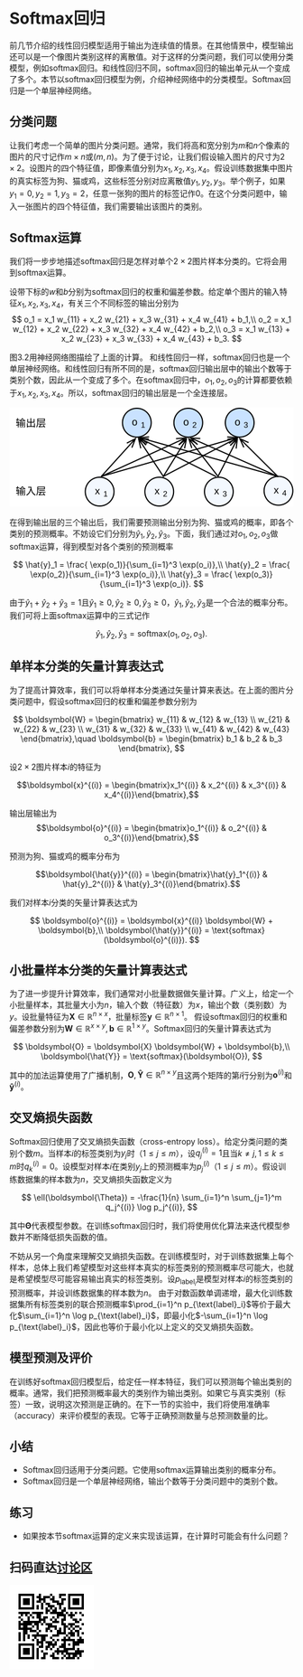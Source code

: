 # Softmax回归

前几节介绍的线性回归模型适用于输出为连续值的情景。在其他情景中，模型输出还可以是一个像图片类别这样的离散值。对于这样的分类问题，我们可以使用分类模型，例如softmax回归。和线性回归不同，softmax回归的输出单元从一个变成了多个。本节以softmax回归模型为例，介绍神经网络中的分类模型。Softmax回归是一个单层神经网络。


## 分类问题

让我们考虑一个简单的图片分类问题。通常，我们将高和宽分别为$m$和$n$个像素的图片的尺寸记作$m \times n$或$(m, n)$。为了便于讨论，让我们假设输入图片的尺寸为$2 \times 2$。设图片的四个特征值，即像素值分别为$x_1, x_2, x_3, x_4$。假设训练数据集中图片的真实标签为狗、猫或鸡，这些标签分别对应离散值$y_1, y_2, y_3$。举个例子，如果$y_1=0, y_2=1, y_3=2$，任意一张狗的图片的标签记作0。在这个分类问题中，输入一张图片的四个特征值，我们需要输出该图片的类别。



## Softmax运算

我们将一步步地描述softmax回归是怎样对单个$2 \times 2$图片样本分类的。它将会用到softmax运算。

设带下标的$w$和$b$分别为softmax回归的权重和偏差参数。给定单个图片的输入特征$x_1, x_2, x_3, x_4$，有关三个不同标签的输出分别为
$$
o_1 = x_1 w_{11} + x_2 w_{21} + x_3 w_{31} + x_4 w_{41} + b_1,\\
o_2 = x_1 w_{12} + x_2 w_{22} + x_3 w_{32} + x_4 w_{42} + b_2,\\
o_3 = x_1 w_{13} + x_2 w_{23} + x_3 w_{33} + x_4 w_{43} + b_3.
$$

图3.2用神经网络图描绘了上面的计算。
和线性回归一样，softmax回归也是一个单层神经网络。和线性回归有所不同的是，softmax回归输出层中的输出个数等于类别个数，因此从一个变成了多个。在softmax回归中，$o_1, o_2, o_3$的计算都要依赖于$x_1, x_2, x_3, x_4$。所以，softmax回归的输出层是一个全连接层。

![Softmax回归是一个单层神经网络。](../img/softmaxreg.svg)

在得到输出层的三个输出后，我们需要预测输出分别为狗、猫或鸡的概率，即各个类别的预测概率。不妨设它们分别为$\hat{y}_1, \hat{y}_2, \hat{y}_3$。下面，我们通过对$o_1, o_2, o_3$做softmax运算，得到模型对各个类别的预测概率

$$
\hat{y}_1 = \frac{ \exp(o_1)}{\sum_{i=1}^3 \exp(o_i)},\\
\hat{y}_2 = \frac{ \exp(o_2)}{\sum_{i=1}^3 \exp(o_i)},\\
\hat{y}_3 = \frac{ \exp(o_3)}{\sum_{i=1}^3 \exp(o_i)}.
$$

由于$\hat{y}_1 + \hat{y}_2 + \hat{y}_3 = 1$且$\hat{y}_1 \geq 0, \hat{y}_2 \geq 0, \hat{y}_3 \geq 0$，$\hat{y}_1, \hat{y}_2, \hat{y}_3$是一个合法的概率分布。我们可将上面softmax运算中的三式记作

$$\hat{y}_1, \hat{y}_2, \hat{y}_3 = \text{softmax}(o_1, o_2, o_3).$$



## 单样本分类的矢量计算表达式

为了提高计算效率，我们可以将单样本分类通过矢量计算来表达。在上面的图片分类问题中，假设softmax回归的权重和偏差参数分别为

$$
\boldsymbol{W} = 
\begin{bmatrix}
    w_{11} & w_{12} & w_{13} \\
    w_{21} & w_{22} & w_{23} \\
    w_{31} & w_{32} & w_{33} \\
    w_{41} & w_{42} & w_{43}
\end{bmatrix},\quad
\boldsymbol{b} = 
\begin{bmatrix}
    b_1 & b_2 & b_3
\end{bmatrix},
$$




设$2 \times 2$图片样本$i$的特征为

$$\boldsymbol{x}^{(i)} = \begin{bmatrix}x_1^{(i)} & x_2^{(i)} & x_3^{(i)} & x_4^{(i)}\end{bmatrix},$$

输出层输出为
$$\boldsymbol{o}^{(i)} = \begin{bmatrix}o_1^{(i)} & o_2^{(i)} & o_3^{(i)}\end{bmatrix},$$

预测为狗、猫或鸡的概率分布为

$$\boldsymbol{\hat{y}}^{(i)} = \begin{bmatrix}\hat{y}_1^{(i)} & \hat{y}_2^{(i)} & \hat{y}_3^{(i)}\end{bmatrix}.$$


我们对样本$i$分类的矢量计算表达式为

$$
\boldsymbol{o}^{(i)} = \boldsymbol{x}^{(i)} \boldsymbol{W} + \boldsymbol{b},\\
\boldsymbol{\hat{y}}^{(i)} = \text{softmax}(\boldsymbol{o}^{(i)}).
$$


## 小批量样本分类的矢量计算表达式


为了进一步提升计算效率，我们通常对小批量数据做矢量计算。广义上，给定一个小批量样本，其批量大小为$n$，输入个数（特征数）为$x$，输出个数（类别数）为$y$。设批量特征为$\boldsymbol{X} \in \mathbb{R}^{n \times x}$，批量标签$\boldsymbol{y} \in \mathbb{R}^{n \times 1}$。
假设softmax回归的权重和偏差参数分别为$\boldsymbol{W} \in \mathbb{R}^{x \times y}, \boldsymbol{b} \in \mathbb{R}^{1 \times y}$。Softmax回归的矢量计算表达式为

$$
\boldsymbol{O} = \boldsymbol{X} \boldsymbol{W} + \boldsymbol{b},\\
\boldsymbol{\hat{Y}} = \text{softmax}(\boldsymbol{O}),
$$

其中的加法运算使用了广播机制，$\boldsymbol{O}, \boldsymbol{\hat{Y}} \in \mathbb{R}^{n \times y}$且这两个矩阵的第$i$行分别为$\boldsymbol{o}^{(i)}$和$\boldsymbol{\hat{y}}^{(i)}$。


## 交叉熵损失函数

Softmax回归使用了交叉熵损失函数（cross-entropy loss）。给定分类问题的类别个数$m$。当样本$i$的标签类别为$y_j$时（$1 \leq j \leq m$），设$q_j^{(i)}=1$且当$k \neq j, 1 \leq k \leq m$时$q_k^{(i)}=0$。设模型对样本$i$在类别$y_j$上的预测概率为$p_j^{(i)}$（$1 \leq j \leq m$）。假设训练数据集的样本数为$n$，交叉熵损失函数定义为

$$
\ell(\boldsymbol{\Theta}) = -\frac{1}{n} \sum_{i=1}^n \sum_{j=1}^m  q_j^{(i)} \log p_j^{(i)},
$$

其中$\boldsymbol{\Theta}$代表模型参数。在训练softmax回归时，我们将使用优化算法来迭代模型参数并不断降低损失函数的值。

不妨从另一个角度来理解交叉熵损失函数。在训练模型时，对于训练数据集上每个样本，总体上我们希望模型对这些样本真实的标签类别的预测概率尽可能大，也就是希望模型尽可能容易输出真实的标签类别。设$p_{\text{label}_i}$是模型对样本$i$的标签类别的预测概率，并设训练数据集的样本数为$n$。
由于对数函数单调递增，最大化训练数据集所有标签类别的联合预测概率$\prod_{i=1}^n p_{\text{label}_i}$等价于最大化$\sum_{i=1}^n \log p_{\text{label}_i}$，即最小化$-\sum_{i=1}^n \log p_{\text{label}_i}$，因此也等价于最小化以上定义的交叉熵损失函数。



## 模型预测及评价

在训练好softmax回归模型后，给定任一样本特征，我们可以预测每个输出类别的概率。通常，我们把预测概率最大的类别作为输出类别。如果它与真实类别（标签）一致，说明这次预测是正确的。在下一节的实验中，我们将使用准确率（accuracy）来评价模型的表现。它等于正确预测数量与总预测数量的比。

## 小结

* Softmax回归适用于分类问题。它使用softmax运算输出类别的概率分布。
* Softmax回归是一个单层神经网络，输出个数等于分类问题中的类别个数。


## 练习

* 如果按本节softmax运算的定义来实现该运算，在计算时可能会有什么问题？


## 扫码直达[讨论区](https://discuss.gluon.ai/t/topic/6403)

![](../img/qr_softmax-regression.svg)
